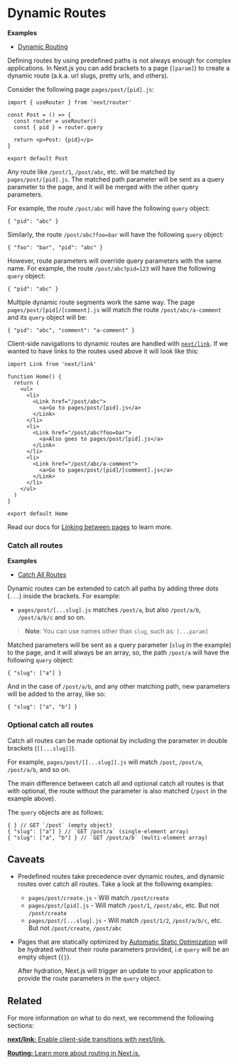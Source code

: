 Dynamic Routes
==============

**Examples**

-   [Dynamic Routing](https://github.com/vercel/next.js/tree/canary/examples/dynamic-routing)

Defining routes by using predefined paths is not always enough for complex applications. In Next.js you can add brackets to a page (`[param]`) to create a dynamic route (a.k.a. url slugs, pretty urls, and others).

Consider the following page `pages/post/[pid].js`:

    import { useRouter } from 'next/router'

    const Post = () => {
      const router = useRouter()
      const { pid } = router.query

      return <p>Post: {pid}</p>
    }

    export default Post

Any route like `/post/1`, `/post/abc`, etc. will be matched by `pages/post/[pid].js`. The matched path parameter will be sent as a query parameter to the page, and it will be merged with the other query parameters.

For example, the route `/post/abc` will have the following `query` object:

    { "pid": "abc" }

Similarly, the route `/post/abc?foo=bar` will have the following `query` object:

    { "foo": "bar", "pid": "abc" }

However, route parameters will override query parameters with the same name. For example, the route `/post/abc?pid=123` will have the following `query` object:

    { "pid": "abc" }

Multiple dynamic route segments work the same way. The page `pages/post/[pid]/[comment].js` will match the route `/post/abc/a-comment` and its `query` object will be:

    { "pid": "abc", "comment": "a-comment" }

Client-side navigations to dynamic routes are handled with [`next/link`](/docs/api-reference/next/link.md). If we wanted to have links to the routes used above it will look like this:

    import Link from 'next/link'

    function Home() {
      return (
        <ul>
          <li>
            <Link href="/post/abc">
              <a>Go to pages/post/[pid].js</a>
            </Link>
          </li>
          <li>
            <Link href="/post/abc?foo=bar">
              <a>Also goes to pages/post/[pid].js</a>
            </Link>
          </li>
          <li>
            <Link href="/post/abc/a-comment">
              <a>Go to pages/post/[pid]/[comment].js</a>
            </Link>
          </li>
        </ul>
      )
    }

    export default Home

Read our docs for [Linking between pages](/docs/routing/introduction.md#linking-between-pages) to learn more.

### Catch all routes

**Examples**

-   [Catch All Routes](https://github.com/vercel/next.js/tree/canary/examples/catch-all-routes)

Dynamic routes can be extended to catch all paths by adding three dots (`...`) inside the brackets. For example:

-   `pages/post/[...slug].js` matches `/post/a`, but also `/post/a/b`, `/post/a/b/c` and so on.

> **Note**: You can use names other than `slug`, such as: `[...param]`

Matched parameters will be sent as a query parameter (`slug` in the example) to the page, and it will always be an array, so, the path `/post/a` will have the following `query` object:

    { "slug": ["a"] }

And in the case of `/post/a/b`, and any other matching path, new parameters will be added to the array, like so:

    { "slug": ["a", "b"] }

### Optional catch all routes

Catch all routes can be made optional by including the parameter in double brackets (`[[...slug]]`).

For example, `pages/post/[[...slug]].js` will match `/post`, `/post/a`, `/post/a/b`, and so on.

The main difference between catch all and optional catch all routes is that with optional, the route without the parameter is also matched (`/post` in the example above).

The `query` objects are as follows:

    { } // GET `/post` (empty object)
    { "slug": ["a"] } // `GET /post/a` (single-element array)
    { "slug": ["a", "b"] } // `GET /post/a/b` (multi-element array)

Caveats
-------

-   Predefined routes take precedence over dynamic routes, and dynamic routes over catch all routes. Take a look at the following examples:
    -   `pages/post/create.js` - Will match `/post/create`
    -   `pages/post/[pid].js` - Will match `/post/1`, `/post/abc`, etc. But not `/post/create`
    -   `pages/post/[...slug].js` - Will match `/post/1/2`, `/post/a/b/c`, etc. But not `/post/create`, `/post/abc`
-   Pages that are statically optimized by [Automatic Static Optimization](/docs/advanced-features/automatic-static-optimization.md) will be hydrated without their route parameters provided, i.e `query` will be an empty object (`{}`).

    After hydration, Next.js will trigger an update to your application to provide the route parameters in the `query` object.

Related
-------

For more information on what to do next, we recommend the following sections:

[**next/link:** <span class="small">Enable client-side transitions with next/link.</span>](/docs/api-reference/next/link.md)

[**Routing:** <span class="small">Learn more about routing in Next.js.</span>](/docs/routing/introduction.md)
